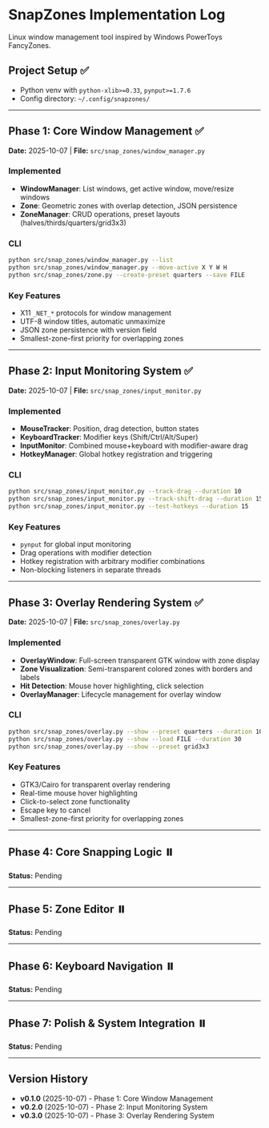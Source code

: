 # SnapZones Implementation Log

Linux window management tool inspired by Windows PowerToys FancyZones.

## Project Setup ✅

- Python venv with `python-xlib>=0.33`, `pynput>=1.7.6`
- Config directory: `~/.config/snapzones/`

---

## Phase 1: Core Window Management ✅

**Date:** 2025-10-07 | **File:** `src/snap_zones/window_manager.py`

### Implemented
- **WindowManager**: List windows, get active window, move/resize windows
- **Zone**: Geometric zones with overlap detection, JSON persistence
- **ZoneManager**: CRUD operations, preset layouts (halves/thirds/quarters/grid3x3)

### CLI
```bash
python src/snap_zones/window_manager.py --list
python src/snap_zones/window_manager.py --move-active X Y W H
python src/snap_zones/zone.py --create-preset quarters --save FILE
```

### Key Features
- X11 `_NET_*` protocols for window management
- UTF-8 window titles, automatic unmaximize
- JSON zone persistence with version field
- Smallest-zone-first priority for overlapping zones

---

## Phase 2: Input Monitoring System ✅

**Date:** 2025-10-07 | **File:** `src/snap_zones/input_monitor.py`

### Implemented
- **MouseTracker**: Position, drag detection, button states
- **KeyboardTracker**: Modifier keys (Shift/Ctrl/Alt/Super)
- **InputMonitor**: Combined mouse+keyboard with modifier-aware drag
- **HotkeyManager**: Global hotkey registration and triggering

### CLI
```bash
python src/snap_zones/input_monitor.py --track-drag --duration 10
python src/snap_zones/input_monitor.py --track-shift-drag --duration 15
python src/snap_zones/input_monitor.py --test-hotkeys --duration 15
```

### Key Features
- `pynput` for global input monitoring
- Drag operations with modifier detection
- Hotkey registration with arbitrary modifier combinations
- Non-blocking listeners in separate threads

---

## Phase 3: Overlay Rendering System ✅

**Date:** 2025-10-07 | **File:** `src/snap_zones/overlay.py`

### Implemented
- **OverlayWindow**: Full-screen transparent GTK window with zone display
- **Zone Visualization**: Semi-transparent colored zones with borders and labels
- **Hit Detection**: Mouse hover highlighting, click selection
- **OverlayManager**: Lifecycle management for overlay window

### CLI
```bash
python src/snap_zones/overlay.py --show --preset quarters --duration 10
python src/snap_zones/overlay.py --show --load FILE --duration 30
python src/snap_zones/overlay.py --show --preset grid3x3
```

### Key Features
- GTK3/Cairo for transparent overlay rendering
- Real-time mouse hover highlighting
- Click-to-select zone functionality
- Escape key to cancel
- Smallest-zone-first priority for overlapping zones

---

## Phase 4: Core Snapping Logic ⏸️

**Status:** Pending

---

## Phase 5: Zone Editor ⏸️

**Status:** Pending

---

## Phase 6: Keyboard Navigation ⏸️

**Status:** Pending

---

## Phase 7: Polish & System Integration ⏸️

**Status:** Pending

---

## Version History

- **v0.1.0** (2025-10-07) - Phase 1: Core Window Management
- **v0.2.0** (2025-10-07) - Phase 2: Input Monitoring System
- **v0.3.0** (2025-10-07) - Phase 3: Overlay Rendering System
